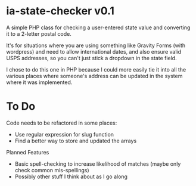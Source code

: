 ia-state-checker v0.1
=====================

A simple PHP class for checking a user-entered state value and converting it to a 2-letter postal code.

It's for situations where you are using something like Gravity Forms (with wordpress) and need to allow international dates, and also ensure valid USPS addresses, so you can't just stick a dropdown in the state field.

I chose to do this one in PHP because I could more easily tie it into all the various places where someone's address can be updated in the system where it was implemented.

To Do
======

Code needs to be refactored in some places:

 * Use regular expression for slug function
 * Find a better way to store and updated the arrays

Planned Features

 * Basic spell-checking to increase likelihood of matches (maybe only check common mis-spellings)
 * Possibly other stuff I think about as I go along
